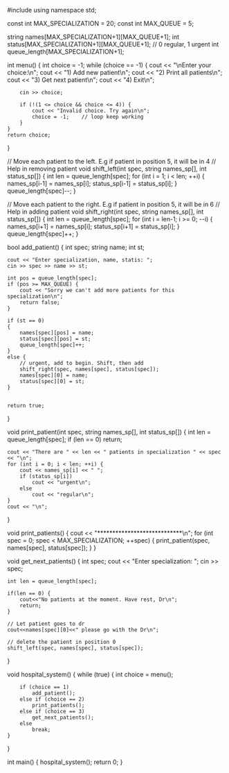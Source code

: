 #include<iostream>
using namespace std;

const int MAX_SPECIALIZATION = 20;
const int MAX_QUEUE = 5;

string names[MAX_SPECIALIZATION+1][MAX_QUEUE+1];
int status[MAX_SPECIALIZATION+1][MAX_QUEUE+1];		// 0 regular, 1 urgent
int queue_length[MAX_SPECIALIZATION+1];		

int menu() {
	int choice = -1;
	while (choice == -1) {
		cout << "\nEnter your choice:\n";
		cout << "1) Add new patient\n";
		cout << "2) Print all patients\n";
		cout << "3) Get next patient\n";
		cout << "4) Exit\n";

		cin >> choice;

		if (!(1 <= choice && choice <= 4)) {
			cout << "Invalid choice. Try again\n";
			choice = -1;	// loop keep working
		}
	}
	return choice;
}

// Move each patient to the left. E.g if patient in position 5, it will be in 4
// Help in removing patient
void shift_left(int spec, string names_sp[], int status_sp[])
{
	int len = queue_length[spec];
	for (int i = 1; i < len; ++i) {
		names_sp[i-1] = names_sp[i];
		status_sp[i-1] = status_sp[i];
	}
	queue_length[spec]--;
}

// Move each patient to the right. E.g if patient in position 5, it will be in 6
// Help in adding patient
void shift_right(int spec, string names_sp[], int status_sp[])
{
	int len = queue_length[spec];
	for (int i = len-1; i >= 0; --i) {
		names_sp[i+1] = names_sp[i];
		status_sp[i+1] = status_sp[i];
	}
	queue_length[spec]++;
}

bool add_patient() {
	int spec;
	string name;
	int st;

	cout << "Enter specialization, name, statis: ";
	cin >> spec >> name >> st;

	int pos = queue_length[spec];
	if (pos >= MAX_QUEUE) {
		cout << "Sorry we can't add more patients for this specialization\n";
		return false;
	}

	if (st == 0)
	{
		names[spec][pos] = name;
		status[spec][pos] = st;
		queue_length[spec]++;
	}
	else {
		// urgent, add to begin. Shift, then add
		shift_right(spec, names[spec], status[spec]);
		names[spec][0] = name;
		status[spec][0] = st;
	}


	return true;
}

void print_patient(int spec, string names_sp[], int status_sp[]) {
	int len = queue_length[spec];
	if (len == 0)
		return;

	cout << "There are " << len << " patients in specialization " << spec << "\n";
	for (int i = 0; i < len; ++i) {
		cout << names_sp[i] << " ";
		if (status_sp[i])
			cout << "urgent\n";
		else
			cout << "regular\n";
	}
	cout << "\n";
}

void print_patients() {
	cout << "****************************\n";
	for (int spec = 0; spec < MAX_SPECIALIZATION; ++spec) {
		print_patient(spec, names[spec], status[spec]);
	}
}

void get_next_patients() {
	int spec;
	cout << "Enter specialization: ";
	cin >> spec;

	int len = queue_length[spec];

	if(len == 0) {
		cout<<"No patients at the moment. Have rest, Dr\n";
		return;
	}

	// Let patient goes to dr
	cout<<names[spec][0]<<" please go with the Dr\n";

	// delete the patient in position 0
	shift_left(spec, names[spec], status[spec]);
}

void hospital_system() {
	while (true) {
		int choice = menu();

		if (choice == 1)
			add_patient();
		else if (choice == 2)
			print_patients();
		else if (choice == 3)
			get_next_patients();
		else
			break;
	}
}

int main() {
	hospital_system();
	return 0;
}
